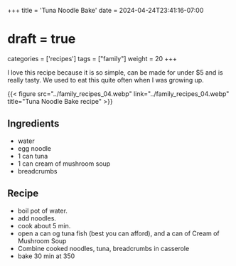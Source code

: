 +++
title = 'Tuna Noodle Bake'
date = 2024-04-24T23:41:16-07:00
# draft = true
categories = ['recipes']
tags = ["family"]
weight = 20
+++

I love this recipe because it is so simple, can be made for under $5 and is really tasty. We used to eat this quite often when I was growing up.

{{< figure src="../family_recipes_04.webp" link="../family_recipes_04.webp" title="Tuna Noodle Bake recipe" >}}

## Ingredients

- water
- egg noodle
- 1 can tuna
- 1 can cream of mushroom soup
- breadcrumbs

## Recipe

- boil pot of water. 
- add noodles. 
- cook about 5 min. 
- open a can og tuna fish (best you can afford), and a can of Cream of Mushroom Soup 
- Combine cooked noodles, tuna, breadcrumbs in casserole
- bake 30 min at 350
